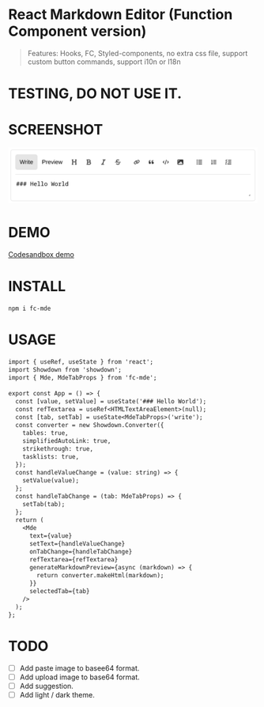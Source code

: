 # React Markdown Editor (Function Component version)

> Features: Hooks, FC, Styled-components, no extra css file, support custom button commands, support i10n or l18n

# TESTING, DO NOT USE IT.

# SCREENSHOT

![Screenshot](screenshot.png)

# DEMO

[Codesandbox demo](https://codesandbox.io/s/intelligent-edison-ikf8hf?file=/src/App.tsx)

# INSTALL

```
npm i fc-mde
```

# USAGE

```
import { useRef, useState } from 'react';
import Showdown from 'showdown';
import { Mde, MdeTabProps } from 'fc-mde';

export const App = () => {
  const [value, setValue] = useState('### Hello World');
  const refTextarea = useRef<HTMLTextAreaElement>(null);
  const [tab, setTab] = useState<MdeTabProps>('write');
  const converter = new Showdown.Converter({
    tables: true,
    simplifiedAutoLink: true,
    strikethrough: true,
    tasklists: true,
  });
  const handleValueChange = (value: string) => {
    setValue(value);
  };
  const handleTabChange = (tab: MdeTabProps) => {
    setTab(tab);
  };
  return (
    <Mde
      text={value}
      setText={handleValueChange}
      onTabChange={handleTabChange}
      refTextarea={refTextarea}
      generateMarkdownPreview={async (markdown) => {
        return converter.makeHtml(markdown);
      }}
      selectedTab={tab}
    />
  );
};
```

# TODO

- [ ] Add paste image to basee64 format.
- [ ] Add upload image to base64 format.
- [ ] Add suggestion.
- [ ] Add light / dark theme.

